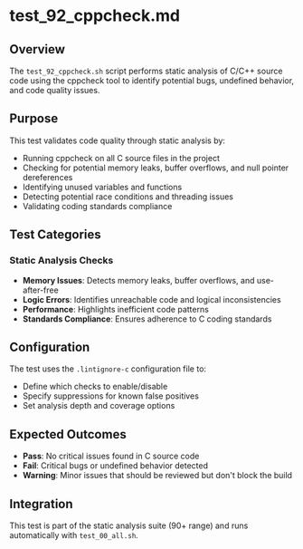 # test_92_cppcheck.md

## Overview

The `test_92_cppcheck.sh` script performs static analysis of C/C++ source code using the cppcheck tool to identify potential bugs, undefined behavior, and code quality issues.

## Purpose

This test validates code quality through static analysis by:

- Running cppcheck on all C source files in the project
- Checking for potential memory leaks, buffer overflows, and null pointer dereferences
- Identifying unused variables and functions
- Detecting potential race conditions and threading issues
- Validating coding standards compliance

## Test Categories

### Static Analysis Checks

- **Memory Issues**: Detects memory leaks, buffer overflows, and use-after-free
- **Logic Errors**: Identifies unreachable code and logical inconsistencies
- **Performance**: Highlights inefficient code patterns
- **Standards Compliance**: Ensures adherence to C coding standards

## Configuration

The test uses the `.lintignore-c` configuration file to:

- Define which checks to enable/disable
- Specify suppressions for known false positives
- Set analysis depth and coverage options

## Expected Outcomes

- **Pass**: No critical issues found in C source code
- **Fail**: Critical bugs or undefined behavior detected
- **Warning**: Minor issues that should be reviewed but don't block the build

## Integration

This test is part of the static analysis suite (90+ range) and runs automatically with `test_00_all.sh`.